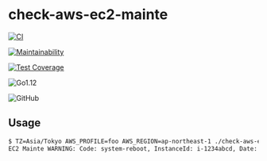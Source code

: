 # check-aws-ec2-mainte

[![CI](https://travis-ci.org/ntrv/check-aws-ec2-mainte.svg?branch=master)](https://travis-ci.org/ntrv/check-aws-ec2-mainte)

[![Maintainability](https://api.codeclimate.com/v1/badges/84698652a28fdaf6bf5e/maintainability)](https://codeclimate.com/github/ntrv/check-aws-ec2-mainte/maintainability)

[![Test Coverage](https://api.codeclimate.com/v1/badges/84698652a28fdaf6bf5e/test_coverage)](https://codeclimate.com/github/ntrv/check-aws-ec2-mainte/test_coverage)

![Go1.12](https://img.shields.io/badge/Go-1.12-blue.svg)

![GitHub](https://img.shields.io/github/license/ntrv/check-aws-ec2-mainte.svg)

## Usage

```bash
$ TZ=Asia/Tokyo AWS_PROFILE=foo AWS_REGION=ap-northeast-1 ./check-aws-ec2-mainte --all
EC2 Mainte WARNING: Code: system-reboot, InstanceId: i-1234abcd, Date: 2019-03-29T21:00:00+09:00 - 2019-03-29T23:00:00+09:00, Description: scheduled reboot
```

